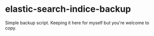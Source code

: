 # elastic-search-indice-backup
Simple backup script. Keeping it here for myself but you're welcome to copy.
